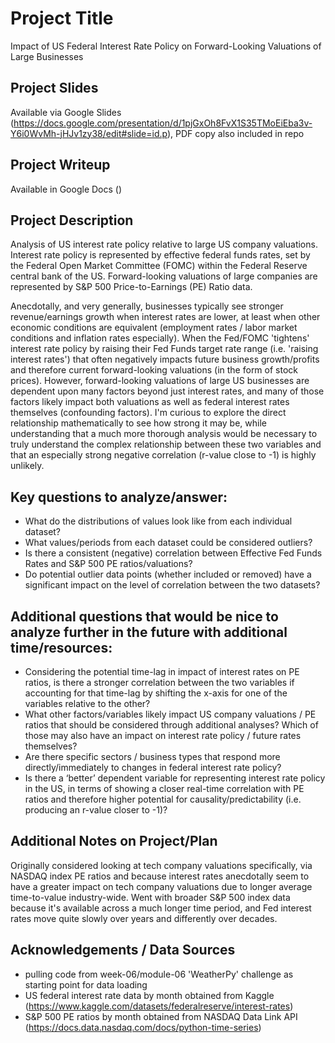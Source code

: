 # Project Title
Impact of US Federal Interest Rate Policy on Forward-Looking Valuations of Large Businesses

## Project Slides
Available via Google Slides (https://docs.google.com/presentation/d/1pjGxOh8FvX1S35TMoEiEba3v-Y6i0WvMh-jHJv1zy38/edit#slide=id.p), PDF copy also included in repo

## Project Writeup
Available in Google Docs ()

## Project Description
Analysis of US interest rate policy relative to large US company valuations. Interest rate policy is represented by effective federal funds rates, set by the Federal Open Market Committee (FOMC) within the Federal Reserve central bank of the US. Forward-looking valuations of large companies are represented by S&P 500 Price-to-Earnings (PE) Ratio data.

Anecdotally, and very generally, businesses typically see stronger revenue/earnings growth when interest rates are lower, at least when other economic conditions are equivalent (employment rates / labor market conditions and inflation rates especially). When the Fed/FOMC 'tightens' interest rate policy by raising their Fed Funds target rate range (i.e. 'raising interest rates') that often negatively impacts future business growth/profits and therefore current forward-looking valuations (in the form of stock prices). However, forward-looking valuations of large US businesses are dependent upon many factors beyond just interest rates, and many of those factors likely impact both valuations as well as federal interest rates themselves (confounding factors). I'm curious to explore the direct relationship mathematically to see how strong it may be, while understanding that a much more thorough analysis would be necessary to truly understand the complex relationship between these two variables and that an especially strong negative correlation (r-value close to -1) is highly unlikely.

## Key questions to analyze/answer:
- What do the distributions of values look like from each individual dataset?
- What values/periods from each dataset could be considered outliers?
- Is there a consistent (negative) correlation between Effective Fed Funds Rates and S&P 500 PE ratios/valuations?
- Do potential outlier data points (whether included or removed) have a significant impact on the level of correlation between the two datasets?

## Additional questions that would be nice to analyze further in the future with additional time/resources:
- Considering the potential time-lag in impact of interest rates on PE ratios, is there a stronger correlation between the two variables if accounting for that time-lag by shifting the x-axis for one of the variables relative to the other?
- What other factors/variables likely impact US company valuations / PE ratios that should be considered through additional analyses? Which of those may also have an impact on interest rate policy / future rates themselves?
- Are there specific sectors / business types that respond more directly/immediately to changes in federal interest rate policy?
- Is there a ‘better’ dependent variable for representing interest rate policy in the US, in terms of showing a closer real-time correlation with PE ratios and therefore higher potential for causality/predictability (i.e. producing an r-value closer to -1)?

## Additional Notes on Project/Plan
Originally considered looking at tech company valuations specifically, via NASDAQ index PE ratios and because interest rates anecdotally seem to have a greater impact on tech company valuations due to longer average time-to-value industry-wide. Went with broader S&P 500 index data because it's available across a much longer time period, and Fed interest rates move quite slowly over years and differently over decades.

## Acknowledgements / Data Sources
- pulling code from week-06/module-06 'WeatherPy' challenge as starting point for data loading
- US federal interest rate data by month obtained from Kaggle (https://www.kaggle.com/datasets/federalreserve/interest-rates)
- S&P 500 PE ratios by month obtained from NASDAQ Data Link API (https://docs.data.nasdaq.com/docs/python-time-series)
